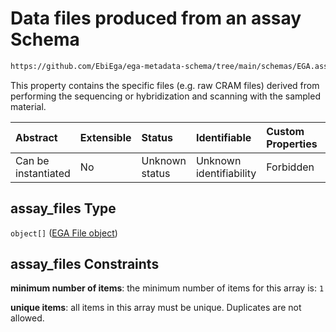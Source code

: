 # Data files produced from an assay Schema

```txt
https://github.com/EbiEga/ega-metadata-schema/tree/main/schemas/EGA.assay.json#/properties/assay_files
```

This property contains the specific files (e.g. raw CRAM files) derived from performing the sequencing or hybridization and scanning with the sampled material.

| Abstract            | Extensible | Status         | Identifiable            | Custom Properties | Additional Properties | Access Restrictions | Defined In                                                      |
| :------------------ | :--------- | :------------- | :---------------------- | :---------------- | :-------------------- | :------------------ | :-------------------------------------------------------------- |
| Can be instantiated | No         | Unknown status | Unknown identifiability | Forbidden         | Forbidden             | none                | [EGA.assay.json*](../out/EGA.assay.json "open original schema") |

## assay_files Type

`object[]` ([EGA File object](ega-12-definitions-ega-file-object.md))

## assay_files Constraints

**minimum number of items**: the minimum number of items for this array is: `1`

**unique items**: all items in this array must be unique. Duplicates are not allowed.
